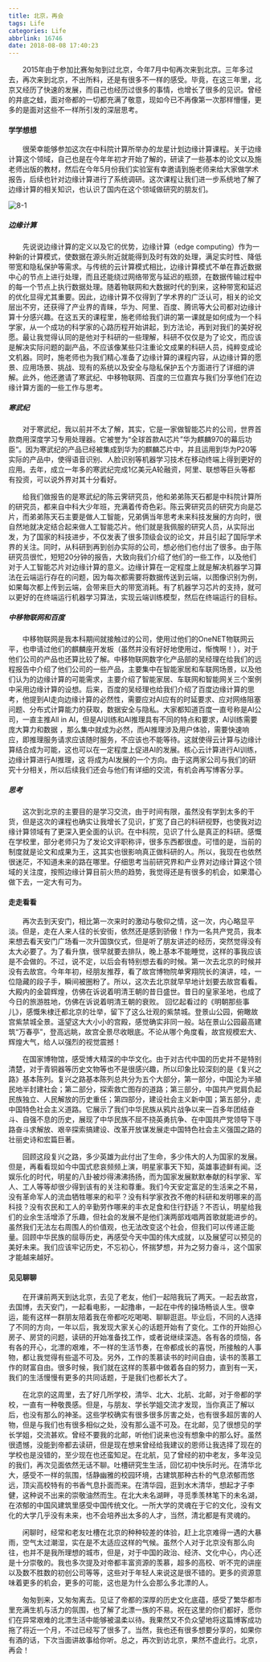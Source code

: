 ```yaml
---
title: 北京，再会
tags: Life
categories: Life
abbrlink: 16746
date: 2018-08-08 17:40:23
---
```




　　2015年由于参加比赛匆匆到过北京，今年7月中旬再次来到北京。三年多过去，再次来到北京，不出所料，还是有很多不一样的感受。毕竟，在这三年里，北京又经历了快速的发展，而自己也经历过很多的事情，也增长了很多的见识。曾经的井底之蛙，面对帝都的一切都充满了敬意，现如今已不再像第一次那样懵懂，更多的是面对这些不一样所引发的深层思考。

<!--more-->

#### 学学想想

　　很荣幸能够参加这次在中科院计算所举办的龙星计划边缘计算课程。关于边缘计算这个领域，自己也是在今年年初才开始了解的，研读了一些基本的论文以及施老师出版的教材，然后在今年5月份我们实验室有幸邀请到施老师来给大家做学术报告，后续也针对边缘计算进行了系统调研。这次课程让我们进一步系统地了解了边缘计算的相关知识，也认识了国内在这个领域做研究的朋友们。


![8-1](http://fzy-blog.oss-cn-shenzhen.aliyuncs.com/2018/8/8-1.jpg)


##### 边缘计算

　　先说说边缘计算的定义以及它的优势，边缘计算（edge computing）作为一种新的计算模式，使数据在源头附近就能得到及时有效的处理，满足实时性、降低带宽和隐私保护等需求。与传统的云计算模式相比，边缘计算模式不单在靠近数据中心的节点上进行处理，而且还能绕过网络带宽与延迟的瓶颈，在数据传输过程中的每一个节点上执行数据处理。随着物联网和大数据时代的到来，这种带宽和延迟的优化显得尤其重要。因此，边缘计算不仅得到了学术界的广泛认可，相关的论文层出不穷，还获得了产业界的青睐，华为、阿里、百度、腾讯等大公司都对边缘计算十分感兴趣。在这五天的课程里，施老师给我们讲的第一课就是如何成为一个科学家，从一个成功的科学家的心路历程开始讲起，到方法论，再到对我们的美好祝愿。最让我觉得认同的是他对于科研的一些理解，科研不仅仅是为了论文，而应该是解决实际问题的副产品，不应该像某些只注重论文成果的科研人员，纯粹变成论文机器。同时，施老师也为我们精心准备了边缘计算的课程内容，从边缘计算的愿景、应用场景、挑战、现有的系统以及安全与隐私保护五个方面进行了详细的讲解。此外，他还邀请了寒武纪、中移物联网、百度的三位嘉宾与我们分享他们在边缘计算方面的一些工作与思考。



##### 寒武纪

　　对于寒武纪，我以前并不太了解，其实，它是一家做智能芯片的公司，世界首款商用深度学习专用处理器。它被誉为“全球首款AI芯片”华为麒麟970的幕后功臣“。因为寒武纪的产品已经被集成到华为的麒麟芯片中，并且运用到华为P20等实际的产品中，使得语音识别、人脸识别等机器学习技术在移动终端上得到更好的应用。去年，成立一年多的寒武纪完成1亿美元A轮融资，阿里、联想等巨头等都有投资，可以说外界对其十分看好。



　　给我们做报告的是寒武纪的陈云霁研究员，他和弟弟陈天石都是中科院计算所的研究员，都来自中科大少年班，充满着传奇色彩。陈云霁研究员的研究方向是芯片，而弟弟陈天石主要是做人工智能，兄弟俩当年思考未来科技发展的方向时，很自然地就决定结合起来做人工智能芯片。他们就是我佩服的研究人员，从实际出发，为了国家的科技进步，不仅发表了很多顶级会议的论文，并且引起了国际学术界的关注。同时，从科研到再到创办实际的公司，想必他们也付出了很多。由于陈研究员很忙，短短20分钟的报告，大致向我们介绍了他们的一些工作，以及他们对于人工智能芯片对边缘计算的意义。边缘计算在一定程度上就是解决机器学习算法在云端运行存在的问题，因为每次都需要将数据传送到云端，以图像识别为例，如果每次都上传到云端，会带来巨大的带宽消耗。有了机器学习芯片的支持，就可以更好的在终端运行机器学习算法，实现云端训练模型，然后在终端运行的目标。



##### 中移物联网和百度

　　中移物联网是我本科期间就接触过的公司，使用过他们的OneNET物联网云平，也申请过他们的麒麟座开发板（虽然并没有好好地使用过，惭愧啊！），对于他们公司的产品也还算比较了解。中移物联网数字化产品部的吴经理在给我们的远程报告中介绍了他们公司的一些产品，主要集中在智能家居和车联网场景，以及他们认为的边缘计算的可能需求，主要介绍了智能家居、车联网和智能网关三个案例中采用边缘计算的设想。后来，百度的吴经理也给我们介绍了百度边缘计算的思考，他提到AI走向边缘计算的必然性，需要应对AI应有的时延要求、应对网络阻塞问题、分布式计算能力的获取，数据安全与隐私。大家都知道百度一直号称是AI公司，一直主推All in AI，但是AI训练和AI推理具有不同的特点和要求，AI训练需要庞大算力和数据 ，那么集中就成为必然，而AI推理涉及用户体验，需要快速响应，即推理服务请求应该随时服务，不应该也不能等待。这就使得云计算与边缘计算结合成为可能，这也可以在一定程度上促进AI的发展。核心云计算进行AI训练，边缘计算进行AI推理，这 将成为AI发展的一个方向。由于这两家公司与我们的研究十分相关，所以后续我们还会与他们有详细的交流，有机会再写博客分享。



##### 思考

　　这次到北京的主要目的是学习交流，由于时间有限，虽然没有学到太多的干货，但是这次的课程也确实让我增长了见识，扩宽了自己的科研视野，也使我对边缘计算领域有了更深入更全面的认识。在中科院，见识了什么是真正的科研。感慨在学校里，部分老师只为了发论文评职称评，很多东西都很虚。可惜的是，当前的制度就是论文和成果为王，这其实也很影响真正做科研的人。所以，我现在也依然很迷茫，不知道未来的路在哪里。仔细思考当前研究界和产业界对边缘计算这个领域的关注度，按照边缘计算目前火热的趋势，我觉得还是有很多的机会，如果潜心做下去，一定大有可为。



#### 走走看看



　　再次去到天安门，相比第一次来时的激动与敬仰之情，这一次，内心略显平淡。但是，走在人来人往的长安街，依然还是感到骄傲！作为一名共产党员，我本来想去看天安门广场看一次升国旗仪式，但是听了朋友讲述的经历，突然觉得没有太大必要了。为了看升旗，很早就要去排队，晚上基本不能睡觉，这样的事我应该是不会做的。不过，说不定，以后会有特别想去看的时候。第一次去北京的时候并没有去故宫。今年年初，经朋友推荐，看了故宫博物院单霁翔院长的演讲，哇，一位隐藏的段子手，瞬间被圈粉了。所以，这次去北京就早早地计划要去故宫看看。大殿内的金碧辉煌，仿佛在诉说着明清王朝的昔日盛世。昔日的皇家圣地，也成了今日的旅游胜地，仿佛在诉说着明清王朝的衰败。 回忆起看过的《明朝那些事儿》，感慨朱棣迁都北京的壮举，留下了这么壮观的紫禁城。登景山公园，俯瞰故宫紫禁城全景。遥望这大大小小的宫殿，感觉确实非同一般。站在景山公园最高建筑“万春亭”，登高远眺，故宫全景尽收眼底。不论从哪个角度看，故宫规模宏大、辉煌大气，给人以强烈的视觉震撼！



　　在国家博物馆，感受博大精深的中华文化。由于对古代中国的历史并不是特别清楚，对于青铜器等历史文物等也不是很感兴趣，所以印象比较深刻的是《复兴之路》基本陈列。复兴之路基本陈列总共分为五个大部分，第一部分，中国沦为半殖民地半封建社会；第二部分，探索救亡图存的道路；第三部分，中国共产党肩负起民族独立、人民解放的历史重任；第四部分，建设社会主义新中国；第五部分，走中国特色社会主义道路。它展示了我们中华民族从鸦片战争以来一百多年团结奋斗、自强不息的历史，展现了中华民族不屈不挠英勇抗争、在中国共产党领导下寻路奋斗求解放、艰辛探索搞建设、改革开放谋发展走中国特色社会主义强国之路的壮丽史诗和宏篇巨著。



　　回顾这段复兴之路，多少英雄为此付出了生命，多少伟大的人为国家的发展。但是，再看看现如今中国式悲哀频频上演，明星家事天下知，英雄事迹鲜有闻。泛娱乐化的时代，明星的八卦被炒得沸沸扬扬，而为国家发展默默奉献的科学家、军人、工人等等却很少得到该有的关注和尊重。我们今天安定富足的生活来之不易，没有革命军人的流血牺牲哪来的和平？没有科学家孜孜不倦的科研和发明哪来的高科技？没有农民和工人的辛勤劳作哪来的丰衣足食和住行舒适？不否认，明星给我们的业余生活增添了乐趣，但社会的发展不是他们演两部戏唱两首歌就能进步的。虽然我们无法左右周围人的价值观，也无法改变这个社会，但我们可以传递正能量。回顾中华民族的屈辱历史，再感受今天中国的伟大成就，以及展望可以预见的美好未来。我们应该牢记历史，不忘初心，怀揣梦想，并为之努力奋斗，这个国家才能越来越好。



#### 见见聊聊



　　在开课前两天到达北京，去见了老友，他们一起陪我玩了两天。一起去故宫，去国博，去天安门，一起看电影，一起撸串，一起在中传的操场畅谈人生。很幸运，能有这样一群朋友陪着我在帝都吃吃喝喝、聊聊逛逛。毕业后，不同的人选择了不同的方向，一年以后，我发现大家关心的话题开始有了变化。工作的开始担心房子、房贷的问题，读研的开始准备找工作，或者说继续深造。各有各的烦恼，各有各的开心，北漂的艰难，不一样的生活节奏，在帝都成长的喜悦，所接触的人事物，都让我觉得有些遥不可及。另外，工作的羡慕读书的时间自由，读书的羡慕工作的财富自由。很多时候，我们就在这样的羡慕中做着各自的努力，直到有一天，我们的生活慢慢有更多的共同话题，于是我们也都长大了。



　　在北京的这周里，去了好几所学校，清华、北大、北航、北邮，对于帝都的学校，一直有一种敬畏感。但是，与朋友、学长学姐交流才发现，当你真正了解以后，也没有那么的神圣。这些学校确实有很多很多厉害之处，也有很多超厉害的人物，但是与我们也有很多相似之处，没有那么遥不可及。在北邮，见了很想见的学长学姐，交流甚欢。曾经不要我的北邮，听他们说来也没有想象中的那么好。虽然很遗憾，没能到帝都去读研，但是现在想来曾经给我建议的恩师让我选择了现在的学校也是没错的，至少现在也还蛮知足。在北航，见了曾经的初中老友，多年没见的我们，再次见面依然无话不聊。吐槽研究生生活，回忆初中快乐时光。在清华北大，感受不一样的氛围，恬静幽雅的校园环境，古建筑那种古朴的气息浓郁而悠远，顶尖高校特有的书香气息扑面而来。在清华园，逛到水木清华，想起才子李健，这种说不出来的崇敬油然而生。在北大未名湖畔，寻觅季羡林笔下的未名湖，在浓郁的中国风建筑里感受中国传统文化。一所大学的灵魂在于它的文化，没有文化的大学几乎没有未来，也不会培养出太多的人才，当然，清北都是有灵魂的。



　　闲聊时，经常和老友吐槽在北京的种种较差的体验，赶上北京难得一遇的大暴雨，空气太过潮湿，实在是不太适应这样的气候。虽然个人对于北京没有那么向往，也并不是我所理想的城市，但是，对于中国的政治、经济、文化中心，内心还是十分崇敬的。我也多次提及对帝都丰富资源的羡慕，超多的高校、听不完的讲座以及数不胜数的初创公司等等，这些对于年轻人来说这是很不错的。更多的资源意味着更多的机会，更多的可能，这也是为什么会那么多北漂的人。



　　匆匆到来，又匆匆离去。见证了帝都的深厚的历史文化底蕴，感受了繁华都市里充满生机与活力的氛围，也了解了北漂一族的不易。祝在这里的你们都好，愿你们在异常艰难的北漂生活中能够被温柔以待。我果然又不负众望地将这篇博客成功拖了将近一个月，不过已经写了很多了。当然，我也还有很多想要分享的，如果你有酒的话，下次当面讲故事给你听。总之，再次到访北京，果然不虚此行。北京，再会！

